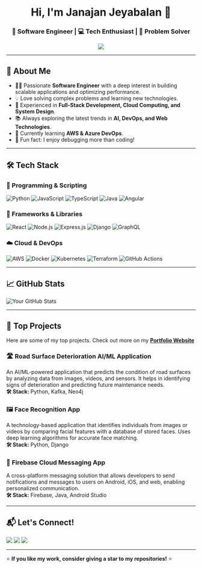<h1 align="center">Hi, I'm Janajan Jeyabalan 👋</h1>
<h3 align="center">🚀 Software Engineer | 💻 Tech Enthusiast | 🎯 Problem Solver</h3>

<p align="center">
  <img src="https://readme-typing-svg.herokuapp.com?font=Fira+Code&size=22&pause=1000&center=true&vCenter=true&width=435&lines=Passionate+Software+Engineer;Building+Scalable+Solutions;Lifelong+Learner+%7C+Tech+Explorer" />
</p>

---

## 🚀 **About Me**
- 👨‍💻 Passionate **Software Engineer** with a deep interest in building scalable applications and optimizing performance.  
- 💡 Love solving complex problems and learning new technologies.  
- 🎯 Experienced in **Full-Stack Development, Cloud Computing, and System Design**.  
- 📚 Always exploring the latest trends in **AI, DevOps, and Web Technologies**.  
- 🌱 Currently learning **AWS & Azure DevOps**.  
- 🎯 Fun fact: I enjoy debugging more than coding!  

---

## 🛠️ **Tech Stack**
### 🚀 Programming & Scripting
![Python](https://img.shields.io/badge/Python-3776AB?style=for-the-badge&logo=python&logoColor=white)
![JavaScript](https://img.shields.io/badge/JavaScript-F7DF1E?style=for-the-badge&logo=javascript&logoColor=black)
![TypeScript](https://img.shields.io/badge/TypeScript-007ACC?style=for-the-badge&logo=typescript&logoColor=white)
![Java](https://img.shields.io/badge/Java-ED8B00?style=for-the-badge&logo=openjdk&logoColor=white)
![Angular](https://img.shields.io/badge/Angular-DD0031?style=for-the-badge&logo=angular&logoColor=white)

### 🔧 Frameworks & Libraries
![React](https://img.shields.io/badge/React-61DAFB?style=for-the-badge&logo=react&logoColor=black)
![Node.js](https://img.shields.io/badge/Node.js-339933?style=for-the-badge&logo=nodedotjs&logoColor=white)
![Express.js](https://img.shields.io/badge/Express.js-000000?style=for-the-badge&logo=express&logoColor=white)
![Django](https://img.shields.io/badge/Django-092E20?style=for-the-badge&logo=django&logoColor=white)
![GraphQL](https://img.shields.io/badge/GraphQL-E10098?style=for-the-badge&logo=graphql&logoColor=white)

### ☁️ Cloud & DevOps
![AWS](https://img.shields.io/badge/AWS-FF9900?style=for-the-badge&logo=amazonaws&logoColor=white)
![Docker](https://img.shields.io/badge/Docker-2496ED?style=for-the-badge&logo=docker&logoColor=white)
![Kubernetes](https://img.shields.io/badge/Kubernetes-326CE5?style=for-the-badge&logo=kubernetes&logoColor=white)
![Terraform](https://img.shields.io/badge/Terraform-7B42BC?style=for-the-badge&logo=terraform&logoColor=white)
![GitHub Actions](https://img.shields.io/badge/GitHub_Actions-2088FF?style=for-the-badge&logo=github-actions&logoColor=white)

---

## 📈 **GitHub Stats**

![Your GitHub Stats](https://github-readme-stats.vercel.app/api?username=janajan-jeyabalan&show_icons=true&theme=radical)

---

## 🚀 **Top Projects**
Here are some of my top projects. Check out more on my **[Portfolio Website](https://janajan-jeyabalan.github.io/Portfolio-Website/)**  

### 🛣️ **Road Surface Deterioration AI/ML Application**  
An AI/ML-powered application that predicts the condition of road surfaces by analyzing data from images, videos, and sensors. It helps in identifying signs of deterioration and predicting future maintenance needs.  
**🛠️ Stack:** Python, Kafka, Neo4j  

### 🖼️ **Face Recognition App**  
A technology-based application that identifies individuals from images or videos by comparing facial features with a database of stored faces. Uses deep learning algorithms for accurate face matching.  
**🛠️ Stack:** Python, Django  

### 📩 **Firebase Cloud Messaging App**  
A cross-platform messaging solution that allows developers to send notifications and messages to users on Android, iOS, and web, enabling personalized communication.  
**🛠️ Stack:** Firebase, Java, Android Studio  


---

## 📬 **Let's Connect!**
<p align="left"> <a href="https://www.linkedin.com/in/janajan-j/"><img src="https://img.shields.io/badge/LinkedIn-blue?style=for-the-badge&logo=linkedin&logoColor=white" /></a> <a href="mailto:janajan0129@gmail.com"><img src="https://img.shields.io/badge/Email-D14836?style=for-the-badge&logo=gmail&logoColor=white" /></a> <a href="https://www.instagram.com/janajan_29/"><img src="https://img.shields.io/badge/Instagram-E4405F?style=for-the-badge&logo=instagram&logoColor=white" /></a> </p>

---

⭐ **If you like my work, consider giving a star to my repositories!** ⭐
